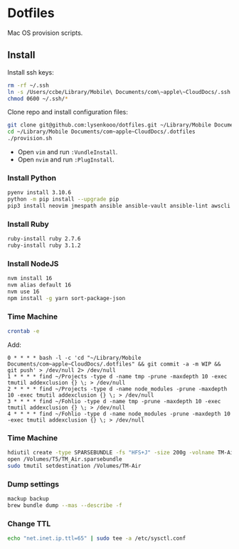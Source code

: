 # Dotfiles

Mac OS provision scripts.

## Install

Install ssh keys:
```sh
rm -rf ~/.ssh
ln -s /Users/ccbe/Library/Mobile\ Documents/com\~apple\~CloudDocs/.ssh ~/.ssh
chmod 0600 ~/.ssh/*
```

Clone repo and install configuration files:
```sh
git clone git@github.com:lysenkooo/dotfiles.git ~/Library/Mobile Documents/com~apple~CloudDocs/.dotfiles
cd ~/Library/Mobile Documents/com~apple~CloudDocs/.dotfiles
./provision.sh
```

* Open `vim` and run `:VundleInstall`.
* Open `nvim` and run `:PlugInstall`.

### Install Python

```sh
pyenv install 3.10.6
python -m pip install --upgrade pip
pip3 install neovim jmespath ansible ansible-vault ansible-lint awscli mackup
```

### Install Ruby

```sh
ruby-install ruby 2.7.6
ruby-install ruby 3.1.2
```

### Install NodeJS

```sh
nvm install 16
nvm alias default 16
nvm use 16
npm install -g yarn sort-package-json
```

### Time Machine

```sh
crontab -e
```

Add:
```
0 * * * * bash -l -c 'cd "~/Library/Mobile Documents/com~apple~CloudDocs/.dotfiles" && git commit -a -m WIP && git push' > /dev/null 2> /dev/null
1 * * * * find ~/Projects -type d -name tmp -prune -maxdepth 10 -exec tmutil addexclusion {} \; > /dev/null
2 * * * * find ~/Projects -type d -name node_modules -prune -maxdepth 10 -exec tmutil addexclusion {} \; > /dev/null
3 * * * * find ~/Fohlio -type d -name tmp -prune -maxdepth 10 -exec tmutil addexclusion {} \; > /dev/null
4 * * * * find ~/Fohlio -type d -name node_modules -prune -maxdepth 10 -exec tmutil addexclusion {} \; > /dev/null
```

### Time Machine

```sh
hdiutil create -type SPARSEBUNDLE -fs "HFS+J" -size 200g -volname TM-Air /Volumes/T5/TM_Air.sparsebundle
open /Volumes/T5/TM_Air.sparsebundle
sudo tmutil setdestination /Volumes/TM-Air
```

### Dump settings

```sh
mackup backup
brew bundle dump --mas --describe -f
```

### Change TTL

```sh
echo "net.inet.ip.ttl=65" | sudo tee -a /etc/sysctl.conf
```
